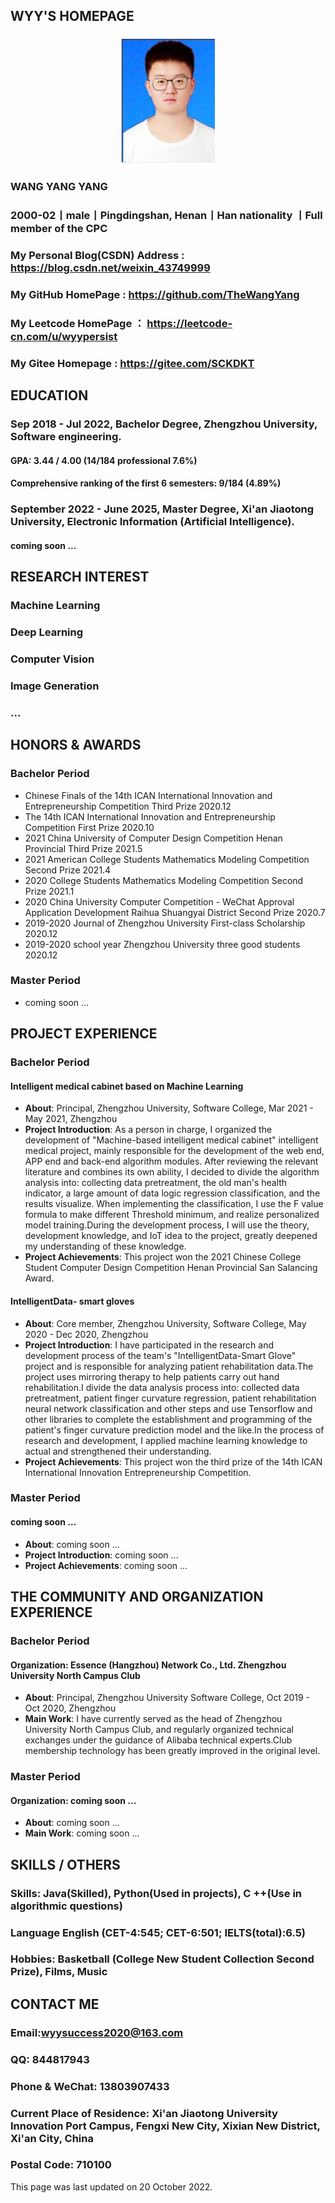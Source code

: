## WYY'S HOMEPAGE
### <div align=center><img src="https://raw.githubusercontent.com/TheWangYang/TheWangYang.github.io/master/wyy.jpg"/></div>
### WANG YANG YANG
### 2000-02丨male丨Pingdingshan, Henan丨Han nationality 丨Full member of the CPC
### My Personal Blog(CSDN) Address : https://blog.csdn.net/weixin_43749999
### My GitHub HomePage : https://github.com/TheWangYang
### My Leetcode HomePage ： https://leetcode-cn.com/u/wyypersist
### My Gitee Homepage : https://gitee.com/SCKDKT

## EDUCATION
### Sep 2018 - Jul 2022, Bachelor Degree, Zhengzhou University, Software engineering.
#### GPA: 3.44 / 4.00 (14/184 professional 7.6%)
#### Comprehensive ranking of the first 6 semesters: 9/184 (4.89%)
### September 2022 - June 2025, Master Degree, Xi'an Jiaotong University, Electronic Information (Artificial Intelligence).
#### coming soon ...

## RESEARCH INTEREST
### Machine Learning
### Deep Learning
### Computer Vision
### Image Generation
### ...

## HONORS & AWARDS
### Bachelor Period
* Chinese Finals of the 14th ICAN International Innovation and Entrepreneurship Competition Third Prize 2020.12
* The 14th ICAN International Innovation and Entrepreneurship Competition First Prize	2020.10
* 2021 China University of Computer Design Competition Henan Provincial Third Prize	2021.5
* 2021 American College Students Mathematics Modeling Competition Second Prize	2021.4
* 2020 College Students Mathematics Modeling Competition Second Prize	2021.1
* 2020 China University Computer Competition - WeChat Approval Application Development Raihua Shuangyai District Second Prize 2020.7
* 2019-2020 Journal of  Zhengzhou University  First-class Scholarship	2020.12
* 2019-2020 school year Zhengzhou University three good students	2020.12
### Master Period
* coming soon ...

## PROJECT EXPERIENCE
### Bachelor Period
#### Intelligent medical cabinet based on Machine Learning 
* **About**: Principal, Zhengzhou University, Software College, Mar 2021 - May 2021, Zhengzhou
* **Project Introduction**: As a person in charge, I organized the development of "Machine-based intelligent medical cabinet" intelligent medical project, mainly responsible for the development of the web end, APP end and back-end algorithm  modules. After reviewing the relevant literature and combines its own ability, I  decided to divide the algorithm analysis into: collecting data pretreatment, the old man's health indicator, a large amount of data logic regression classification, and the results visualize. When implementing the classification, I use the F value formula to make different Threshold minimum, and realize personalized model training.During the development process, I will use the theory, development knowledge, and IoT idea to the project, greatly deepened my understanding of these knowledge. 
* **Project Achievements**: This project won the 2021 Chinese College Student Computer Design Competition Henan Provincial San Salancing Award.

#### IntelligentData- smart gloves
* **About**: Core member, Zhengzhou University, Software College, May 2020 - Dec 2020, Zhengzhou
* **Project Introduction**: I have participated in the research and development process of the team's "IntelligentData-Smart Glove" project and is responsible for analyzing patient rehabilitation data.The project uses mirroring therapy to help patients carry out hand rehabilitation.I divide the data analysis process into: collected data pretreatment, patient finger curvature regression, patient rehabilitation neural network classification and other steps and use Tensorflow  and other libraries to  complete     the establishment and programming of the patient's finger curvature prediction model and the like.In the process of research and development, I applied machine learning knowledge to actual and strengthened their understanding.
* **Project Achievements**: This project won the third prize of the 14th ICAN International Innovation Entrepreneurship Competition.

### Master Period
#### coming soon ...
* **About**: coming soon ...
* **Project Introduction**: coming soon ...
* **Project Achievements**: coming soon ...

## THE COMMUNITY AND ORGANIZATION EXPERIENCE

### Bachelor Period
#### **Organization**: Essence (Hangzhou) Network Co., Ltd. Zhengzhou University North Campus Club
* **About**: Principal, Zhengzhou University Software College, Oct 2019 - Oct 2020, Zhengzhou
* **Main Work**: I have currently served as the head of Zhengzhou University North Campus Club, and regularly organized technical exchanges under the guidance of  Alibaba technical experts.Club membership technology has been greatly improved in   the original level.

### Master Period
#### **Organization**: coming soon ...
* **About**: coming soon ...
* **Main Work**: coming soon ...

## SKILLS / OTHERS
### Skills: Java(Skilled), Python(Used in projects), C ++(Use in algorithmic questions)
### Language English (CET-4:545; CET-6:501; IELTS(total):6.5)
### Hobbies: Basketball (College New Student Collection Second Prize), Films, Music

## CONTACT ME
### Email:wyysuccess2020@163.com
### QQ: 844817943
### Phone & WeChat: 13803907433
### Current Place of Residence: Xi'an Jiaotong University Innovation Port Campus, Fengxi New City, Xixian New District, Xi'an City, China
### Postal Code: 710100

This page was last updated on 20 October 2022.
